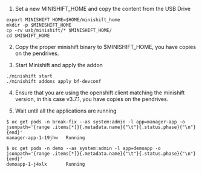 1. Set a new MINISHIFT_HOME and copy the content from the USB Drive
```
export MINISHIFT_HOME=$HOME/minishift_home
mkdir -p $MINISHIFT_HOME
cp -rv usb/minishift/* $MINISHIFT_HOME/
cd $MISHIFT_HOME
```

2. Copy the proper minishift binary to $MINISHIFT_HOME, you have copies on the pendrives.

3.  Start Minishift and apply the addon

  ```
  ./minishift start
  ./minishift addons apply bf-devconf
  ```

4. Ensure that you are using the openshift client matching the minishift version, in this case v3.7.1, you have copies on the pendrives.

5. Wait until all the applications are running

  ```
  $ oc get pods -n break-fix --as system:admin -l app=manager-app -o jsonpath='{range .items[*]}{.metadata.name}{"\t"}{.status.phase}{"\n"}{end}'
  manager-app-1-19jhw   Running

  $ oc get pods -n demo --as system:admin -l app=demoapp -o jsonpath='{range .items[*]}{.metadata.name}{"\t"}{.status.phase}{"\n"}{end}'
  demoapp-1-j4xlx       Running
  ```
